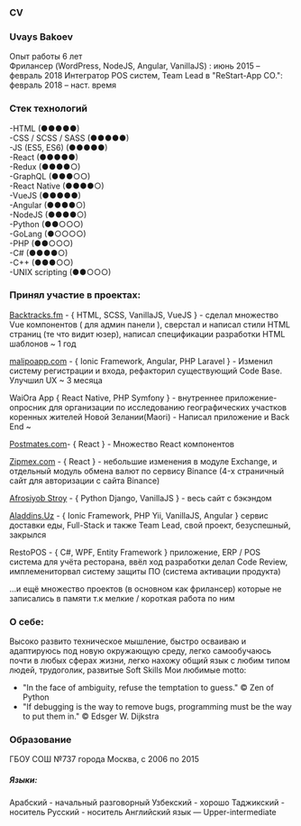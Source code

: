  ### CV
 ### Uvays Bakoev
Опыт работы 6 лет  
Фрилансер (WordPress, NodeJS, Angular, VanillaJS) : июнь 2015 – февраль 2018
Интегратор POS систем, Team Lead в "ReStart-App CO.": февраль 2018 – наст. время

 ### Стек технологий
 -HTML (●●●●●) <br>
 -CSS / SCSS / SASS (●●●●●) <br>
 -JS (ES5, ES6) (●●●●●) <br>
 -React  (●●●●●) <br>
 -Redux  (●●●●○) <br>
 -GraphQL (●●●○○) <br>
 -React Native  (●●●●○) <br>
 -VueJS   (●●●●●) <br>
 -Angular (●●●●○) <br>
 -NodeJS (●●●●○) <br>
 -Python (●●○○○) <br>
 -GoLang  (●○○○○) <br>
 -PHP  (●●○○○) <br>
 -C#  (●●●●○) <br>
 -C++ (●●●○○) <br>
 -UNIX scripting (●●○○○)
 
### Принял участие в проектах:
[Backtracks.fm](https://backtracks.fm) - { HTML, SCSS, VanillaJS, VueJS } - сделал множество Vue компонентов ( для админ панели ), сверстал и написал стили HTML страниц (те что видит юзер), написал спецификации разработки HTML шаблонов ~ 1 год

[malipoapp.com](malipoapp.com) - { Ionic Framework, Angular, PHP Laravel } - Изменил систему регистрации и входа, рефакторил существующий Code Base. Улучшил UX ~ 3 месяца

WaiOra App { React Native, PHP Symfony } - внутреннее приложение-опросник для организации по исследованию географических участков коренных жителей Новой Зелании(Maori) - Написал приложение и Back End ~

[Postmates.com](https://postmates.com/)- { React } - Множество React компонентов

[Zipmex.com](https://zipmex.com/) - { React } - небольшие изменения в модуле Exchange, и отдельный модуль обмена валют по сервису Binance (4-х страничный сайт для авторизации с сайта Binance)

[Afrosiyob Stroy](https://afrosiyobstroy.uz/) - { Python Django, VanillaJS } - весь сайт с бэкэндом

[Aladdins.Uz](https://aladdins.uz) - { Ionic Framework, PHP Yii, VanillaJS, Angular } сервис доставки еды, Full-Stack и также Team Lead, свой проект, безуспешный, закрылся

RestoPOS - { C#, WPF, Entity Framework } приложение, ERP / POS система для учёта ресторана, ввёл ход разработки делал Code Review, имплемениторвал систему защиты ПО (система активации продукта)

...и ещё множество проектов (в основном как фрилансер) которые не записались в памяти т.к мелкие / короткая работа по ним

### О себе:
Высоко развито техническое мышление, быстро осваиваю и адаптируюсь под новую окружающую среду, легко самообучаюсь почти в любых сферах жизни, легко нахожу общий язык с любим типом людей, трудоголик, развитые Soft Skills
Мои любимые motto: 
- "In the face of ambiguity, refuse the temptation to guess." © Zen of Python
- "If debugging is the way to remove bugs, programming must be the way to put them in." © Edsger W. Dijkstra
### Образование
ГБОУ СОШ №737 города Москва, с 2006 по 2015

##### Языки:
Арабский - начальный разговорный
Узбекский - хорошо
Таджикский - носитель
Русский - носитель
Английский язык — Upper-intermediate
